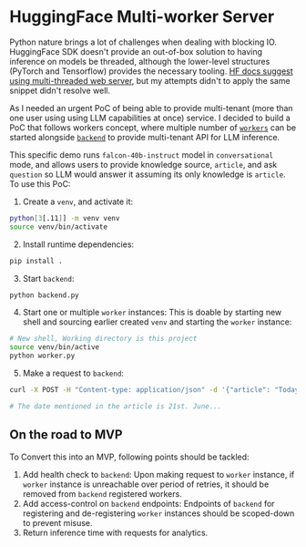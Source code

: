 # HuggingFace Multi-worker Server

Python nature brings a lot of challenges when dealing with blocking IO. HuggingFace SDK doesn't provide an out-of-box solution to having inference on models be threaded, although the lower-level structures (PyTorch and Tensorflow) provides the necessary tooling. [HF docs suggest using multi-threaded web server](https://huggingface.co/docs/transformers/main/pipeline_webserver), but my attempts didn't to apply the same snippet didn't resolve well.

As I needed an urgent PoC of being able to provide multi-tenant (more than one user using using LLM capabilities at once) service. I decided to build a PoC that follows workers concept, where multiple number of [`workers`](./worker.py) can be started alongside [`backend`](./backend.py) to provide multi-tenant API for LLM inference.

This specific demo runs `falcon-40b-instruct` model in `conversational` mode, and allows users to provide knowledge source, `article`, and ask `question` so LLM would answer it assuming its only knowledge is `article`. To use this PoC:
1. Create a `venv`, and activate it:
```bash
python[3[.11]] -m venv venv
source venv/bin/activate
```
2. Install runtime dependencies:
```bash
pip install .
```
3. Start `backend`:
```bash
python backend.py
```
4. Start one or multiple `worker` instances: This is doable by starting new shell and sourcing earlier created `venv` and starting the `worker` instance:
```bash
# New shell, Working directory is this project
source venv/bin/active
python worker.py
```
5. Make a request to `backend`:
```bash
curl -X POST -H "Content-type: application/json" -d '{"article": "Today is Wed. 21st. Jun 2023. The weather is hot. I am currently not at home, but at office. I am working on implementing multi-threading for the LLM backend", "question":"What date is it?"}' 'http://127.0.0.1:8080'

# The date mentioned in the article is 21st. June...
```

## On the road to MVP
To Convert this into an MVP, following points should be tackled:
1. Add health check to `backend`: Upon making request to `worker` instance, if `worker` instance is unreachable over period of retries, it should be removed from `backend` registered workers.
2. Add access-control on `backend` endpoints: Endpoints of `backend` for registering and de-registering `worker` instances should be scoped-down to prevent misuse.
3. Return inference time with requests for analytics.
